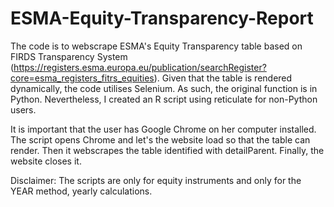 # ESMA-Equity-Transparency-Report
The code is to webscrape ESMA's Equity Transparency table based on FIRDS Transparency System (https://registers.esma.europa.eu/publication/searchRegister?core=esma_registers_fitrs_equities).
Given that the table is rendered dynamically, the code utilises Selenium.
As such, the original function is in Python.
Nevertheless, I created an R script using reticulate for non-Python users.

It is important that the user has Google Chrome on her computer installed.
The script opens Chrome and let's the website load so that the table can render.
Then it webscrapes the table identified with detailParent.
Finally, the website closes it.

Disclaimer: The scripts are only for equity instruments and only for the YEAR method, yearly calculations.
